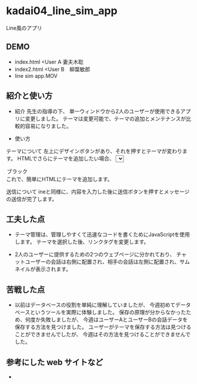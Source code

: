 # kadai04_line_sim_app

Line風のアプリ


## DEMO

- index.html <User A 妻夫木聡
- index2.html <User B　柳葉敏郎
- line sim app.MOV

## 紹介と使い方

- 紹介
先生の指導の下、
単一ウィンドウから2人のユーザーが使用できるアプリに変更しました。
テーマは変更可能で、テーマの追加とメンテナンスが比較的容易になりました。


- 使い方

テーマについて
左上にデザインボタンがあり、それを押すとテーマが変わります。
HTMLでさらにテーマを追加したい場合、
<select id="themeSelect">の下に追加可能です。
例えば
css id > style_black
cssファイル場所 > css/black.css
名前 > ブラック
<option id="style_black" value="css/black.css">ブラック</option>
これで、簡単にHTMLにテーマを追加します。

送信について
ineと同様に、内容を入力した後に送信ボタンを押すとメッセージの送信が完了します。



## 工夫した点

- テーマ管理は、管理しやすくて迅速なコードを書くためにJavaScriptを使用します。
テーマを選択した後、リンクタグを変更します。

- 2人のユーザーに提供するための2つのウェブページに分かれており、
チャットユーザーの会話は右側に配置され、相手の会話は左側に配置され、サムネイルが表示されます。



## 苦戦した点

- 以前はデータベースの役割を単純に理解していましたが、
今週初めてデータベースというツールを実際に体験しました。
保存の原理が分からなかったため、何度か失敗しましたが、
今週はユーザーAとユーザーBの会話データを保存する方法を見つけました。
ユーザーがテーマを保存する方法は見つけることができませんでしたが、
今週はその方法を見つけることができませんでした。


## 参考にした web サイトなど

- 
